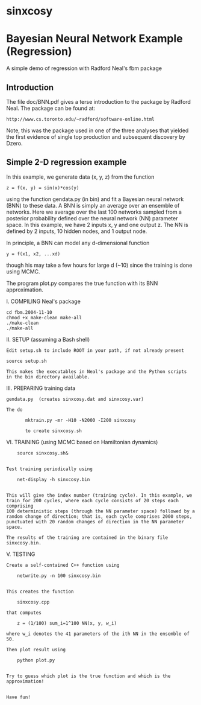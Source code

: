 # sinxcosy
# Bayesian Neural Network Example (Regression)
A simple demo of regression with Radford Neal's fbm package

Introduction
------------
The file doc/BNN.pdf gives a terse introduction to the package by Radford 
Neal. The package can be found at:

	http://www.cs.toronto.edu/~radford/software-online.html

Note, this was the package used in one of the three analyses that yielded the 
first evidence of single top production and subsequent discovery by Dzero.

Simple 2-D regression example
-----------------------------
In this example, we generate data (x, y, z) from the function

	z = f(x, y) = sin(x)*cos(y)

using the function gendata.py (in bin) and fit a Bayesian neural network (BNN)
to these data. A BNN is simply an average over an ensemble of networks. Here
we average over the last 100 networks sampled from a posterior probability
defined over the neural network (NN) parameter space. In this example, we have
2 inputs x, y and one output z. The NN is defined by 2 inputs, 10 hidden nodes,
and 1 output node. 

In principle, a BNN can model any d-dimensional function

	y = f(x1, x2, ...xd)

though his may take a few hours for large d (~10) since the training is done
using MCMC.

The program plot.py compares the true function with its BNN approximation. 


I. 	COMPILING Neal's package

	cd fbm.2004-11-10
	chmod +x make-clean make-all
	./make-clean
	./make-all

II. 	SETUP (assuming a Bash shell)

	Edit setup.sh to include ROOT in your path, if not already present

	source setup.sh

	This makes the executables in Neal's package and the Python scripts
	in the bin directory available.

III.	PREPARING training data

	gendata.py	(creates sinxcosy.dat and sinxcosy.var)

	The do

	       mktrain.py -mr -H10 -N2000 -I200 sinxcosy

	       to create sinxcosy.sh

VI.	TRAINING (using MCMC based on Hamiltonian dynamics)

		source sinxcosy.sh&


	Test training periodically using

		net-display -h sinxcosy.bin


	This will give the index number (training cycle). In this example, we
	train for 200 cycles, where each cycle consists of 20 steps each comprising
	100 deterministic steps (through the NN parameter space) followed by a 
	random change of direction; that is, each cycle comprises 2000 steps,
	punctuated with 20 random changes of direction in the NN parameter space.

 	The results of the training are contained in the binary file
	sinxcosy.bin.

V.	TESTING

	Create a self-contained C++ function using

		netwrite.py -n 100 sinxcosy.bin


	This creates the function 

		sinxcosy.cpp

	that computes

		z = (1/100) sum_i=1^100 NN(x, y, w_i)

	where w_i denotes the 41 parameters of the ith NN in the ensemble of 50.

	Then plot result using

		python plot.py


	Try to guess which plot is the true function and which is the 
	approximation! 


	Have fun!

